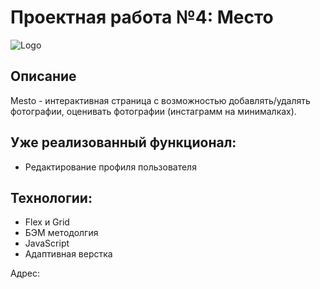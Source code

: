 # Проектная работа №4: Место

![Logo](/images/logo.png)

## Описание

Mesto - интерактивная страница с возможностью добавлять/удалять фотографии, оценивать фотографии (инстаграмм на минималках).

## Уже реализованный функционал:

* Редактирование профиля пользователя

## Технологии:

* Flex и Grid
* БЭМ методолгия
* JavaScript
* Адаптивная верстка

Адрес: 


